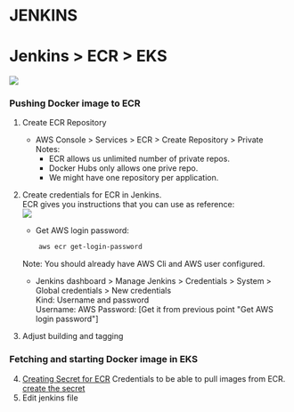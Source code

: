 # JENKINS
# Jenkins > ECR > EKS


![](Containerization\Kubernetes\_K8s-assets\jenkins_pipeline_ECR_EKS.png)  

### Pushing Docker image to ECR
1. Create ECR Repository  
    * AWS Console > Services > ECR > Create Repository > Private   
    Notes:   
        * ECR allows us unlimited number of private repos.
        * Docker Hubs only allows one prive repo.
        * We might have one repository per application.
2. Create credentials for ECR in Jenkins.  
ECR gives you instructions that you can use as reference:  
![](AWS\Containerization\Kubernetes\_K8s-assets\ECR_push_cmds.png)  


    * Get AWS login password:  

    ```bash
        aws ecr get-login-password
    ```  
    Note: You should already have AWS Cli and AWS user configured.
    * Jenkins dashboard > Manage Jenkins > Credentials > System > Global credentials > New credentials  
    Kind: Username and password  
    Username: AWS
    Password: [Get it from previous point "Get AWS login password"]
3. Adjust building and tagging  

### Fetching and starting Docker image in EKS  
4. [Creating Secret for ECR]() Credentials to be able to pull images from ECR.  
[create the secret](Containerization/Creating%20K8s%20secret.md)
6. Edit jenkins file
